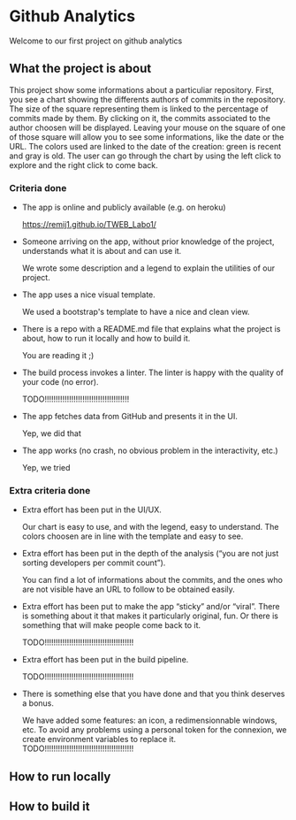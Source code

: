 # Github Analytics
Welcome to our first project on github analytics

## What the project is about
This project show some informations about a particuliar repository.
First, you see a chart showing the differents authors of commits in the repository. The size of the square representing them is linked to the percentage of commits made by them.
By clicking on it, the commits associated to the author choosen will be displayed. Leaving your mouse on the square of one of those square will allow you to see some informations, like the date or the URL.
The colors used are linked to the date of the creation: green is recent and gray is old.
The user can go through the chart by using the left click to explore and the right click to come back.

### Criteria done
* The app is online and publicly available (e.g. on heroku)

	https://remij1.github.io/TWEB_Labo1/

* Someone arriving on the app, without prior knowledge of the project, understands what it is about and can use it.
	
	We wrote some description and a legend to explain the utilities of our project.
	
* The app uses a nice visual template.

	We used a bootstrap's template to have a nice and clean view.

* There is a repo with a README.md file that explains what the project is about, how to run it locally and how to build it.

	You are reading it ;)

* The build process invokes a linter. The linter is happy with the quality of your code (no error).

	TODO!!!!!!!!!!!!!!!!!!!!!!!!!!!!!!!!!!!!!!

* The app fetches data from GitHub and presents it in the UI.

	Yep, we did that

* The app works (no crash, no obvious problem in the interactivity, etc.)

	Yep, we tried




### Extra criteria done
* Extra effort has been put in the UI/UX.

	Our chart is easy to use, and with the legend, easy to understand. The colors choosen are in line with the template and easy to see.

* Extra effort has been put in the depth of the analysis (“you are not just sorting developers per commit count”).

	You can find a lot of informations about the commits, and the ones who are not visible have an URL to follow to be obtained easily.

* Extra effort has been put to make the app “sticky” and/or “viral”. There is something about it that makes it particularly original, fun. Or there is something that will make people come back to it.

	TODO!!!!!!!!!!!!!!!!!!!!!!!!!!!!!!!!!!!!!!!!

* Extra effort has been put in the build pipeline.

	TODO!!!!!!!!!!!!!!!!!!!!!!!!!!!!!!!!!!!!!!!!

* There is something else that you have done and that you think deserves a bonus.

	We have added some features: an icon, a redimensionnable windows, etc.
	To avoid any problems using a personal token for the connexion, we create environment variables to replace it.
	TODO!!!!!!!!!!!!!!!!!!!!!!!!!!!!!!!!!!!!!!!!

## How to run locally

## How to build it


